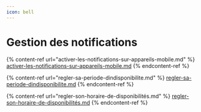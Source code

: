 ```yaml
---
icon: bell
---
```


# Gestion des notifications

{% content-ref url="activer-les-notifications-sur-appareils-mobile.md" %}
[activer-les-notifications-sur-appareils-mobile.md](activer-les-notifications-sur-appareils-mobile.md)
{% endcontent-ref %}

{% content-ref url="regler-sa-periode-dindisponibilite.md" %}
[regler-sa-periode-dindisponibilite.md](regler-sa-periode-dindisponibilite.md)
{% endcontent-ref %}

{% content-ref url="regler-son-horaire-de-disponibilités.md" %}
[regler-son-horaire-de-disponibilités.md](regler-son-horaire-de-disponibilités.md)
{% endcontent-ref %}

